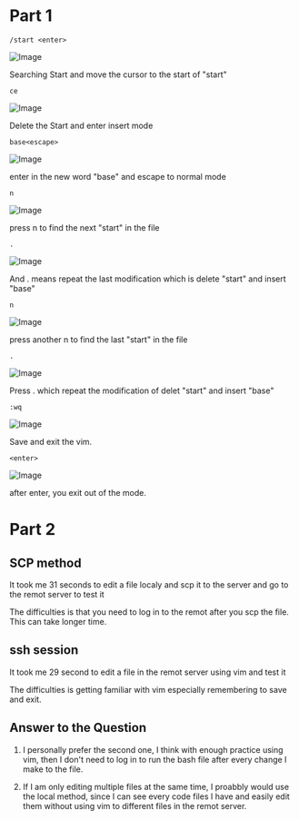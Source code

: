 # Part 1
```
/start <enter>
```
![Image](lab7pic\search_start.PNG)


Searching Start and move the cursor to the start of "start"

```
ce
```
![Image](lab7pic\ce.PNG)


Delete the Start and enter insert mode

```
base<escape>
```
![Image](lab7pic\base_escape.PNG)


enter in the new word "base" and escape to normal mode
```
n
```
![Image](lab7pic\n_1.PNG)


press n to find the next "start" in the file
```
.
```
![Image](lab7pic\redone1.PNG)


And . means repeat the last modification which is delete "start" and insert "base"

```
n
```
![Image](lab7pic\n_2.PNG)


press another n to find the last "start" in the file

```
.
```
![Image](lab7pic\redone2.PNG)


Press . which repeat the modification of delet "start" and insert "base"

```
:wq 
```
![Image](lab7pic\wq.PNG)


Save and exit the vim.

```
<enter>
```
![Image](lab7pic\enter_finish.PNG)


after enter, you exit out of the mode.

# Part 2

## SCP method
It took me 31 seconds to edit a file localy and scp it to the server and go to the remot server to test it

The difficulties is that you need to log in to the remot after you scp the file. This can take longer time.

## ssh session
It took me 29 second to edit a file in the remot server using vim and test it

The difficulties is getting familiar with vim especially remembering to save and exit.

## Answer to the Question

1. I personally prefer the second one, I think with enough practice using vim, then I don't need to log in to run the bash file after every change I make to the file.

2. If I am only editing multiple files at the same time, I proabbly would use the local method, since I can see every code files I have and easily edit them without using vim to different files in the remot server.
